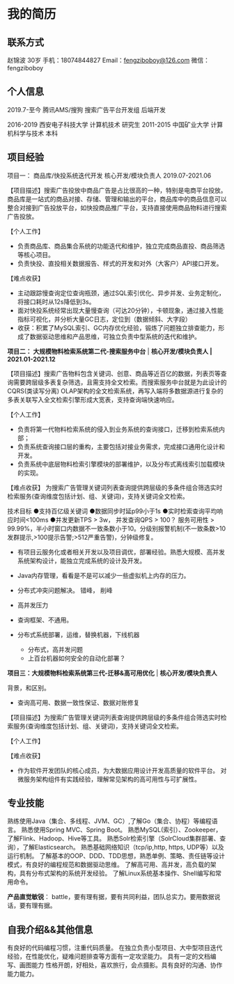 # 我的简历

## 联系方式
赵锦波  30岁
手机：18074844827
Email：fengziboboy@126.com
微信：fengziboboy

## 个人信息
2019.7-至今  腾讯AMS/搜狗 搜索广告平台开发组  后端开发

2016-2019 西安电子科技大学  计算机技术         研究生
2011-2015 中国矿业大学     计算机科学与技术    本科

## 项目经验

项目一： 商品库/快投系统迭代开发    核心开发/模块负责人  2019.07-2021.06

【项目描述】搜索广告投放中商品广告是占比很高的一种，特别是电商平台投放。商品库是一站式的商品对接、存储、管理和输出的平台，商品库中的商品信息可以整合对接到广告投放平台，如快投商品推广平台，支持直接使用商品物料进行搜索广告投放。

【个人工作】
- 负责商品库、商品集合系统的功能迭代和维护，独立完成商品直投、商品筛选等核心项目。
- 负责快投、直投相关数据报告、样式的开发和对外（大客户）API接口开发。

【难点收获】
- 主动跟踪慢查询定位查询瓶颈，通过SQL索引优化、异步并发、业务定制化，将接口耗时从12s降低到3s。
- 面对快投系统经常出现大量慢查询（可达20分钟），卡顿现象，通过接入性能指标可视化，并分析大量GC日志，定位到（数据倾斜、大字段）
- 收获：积累了MySQL索引、GC内存优化经验，锻炼了问题独立排查能力，形成了数据驱动思维和产品思维，可独立负责中型系统的迭代和维护。


**项目二： 大规模物料检索系统第二代-搜索服务中台** | **核心开发/模块负责人 | 2021.01-2021.12**


【项目描述】搜索广告物料包含关键词、创意、商品等近百亿的数据，列表页等查询需要跨层级多表复杂筛选，且需支持全文检索。而搜索服务中台就是为此设计的CQRS(类读写分离) OLAP架构的全文检索系统，再写入端将多数据源进行复杂的多表关联写入全文检索引擎形成大宽表，支持查询端快速响应。

【个人工作】
- 负责将第一代物料检索系统的侵入到业务系统的查询接口，迁移到检索系统内部；
- 负责系统查询接口层的重构，主要包括对接业务需求，完成接口通用化设计和开发。
- 负责系统中底层物料检索引擎模块的部署维护，以及分布式离线索引加载模块的实现。

【难点收获】
为搜索广告管理关键词列表查询提供跨层级的多条件组合筛选实时检索服务(查询维度包括计划、组、关键词)，支持关键词全文检索。

技术目标
●支持百亿级关键词
●数据同步时延p99小于1s
●实时检索查询平均响应时间<100ms
●并发更新TPS > 3w， 并发查询QPS > 100？
服务可用性 > 99.99%，半小时窗口内数据不一致条数小于10。分级别报警机制(不一致条数>10发群提示,>100提示告警;>512严重告警)，分钟级修复。

- 有项目云服务化或者相关开发以及项目调优，部署经验。熟悉大规模、高并发系统架构设计，能独立完成系统的设计及开发。

- Java内存管理，看看是不是可以减少一些虚拟机上内存的压力。 
- 分布式冲突问题解决。 错峰， 削峰
- 高并发压力
- 查询框架、不通用。
- 分布式系统部署，运维，替换机器，下线机器
  - 分布式，高并发问题
  - 上百台机器如何安全的自动化部署？

**项目三：大规模物料检索系统第三代-迁移&高可用优化**  | **核心开发/模块负责人**    

背景，和区别。


- 查询高可用、数据一致性保证、数据对账修复

【项目描述】为搜索广告管理关键词列表查询提供跨层级的多条件组合筛选实时检索服务(查询维度包括计划、组、关键词)，支持关键词全文检索。

【个人工作】

【难点收获】
- 作为软件开发团队的核心成员，为大数据应用设计开发高质量的软件平台。
对微服务架构组件有实践经验，理解常见架构的高可用性与可扩展性。


## 专业技能
熟练使用Java（集合、多线程、JVM、GC）,了解Go（集合、协程）等编程语言。
熟悉使用Spring MVC、Spring Boot。
熟悉MySQL(索引）、Zookeeper，了解Flink、Hadoop、Hive等工具。
熟悉Solr检索引擎（SolrCloud集群部署、查询），了解Elasticsearch。
熟悉基础网络知识（tcp/ip,http, https, UDP等）以及运行机制。
了解基本的OOP、DDD、TDD思想，熟悉单例、策略、责任链等设计模式，有良好的编程规范和数据驱动思维。
了解高可用、高并发，高负载的架构，具有分布式架构的系统开发经验。
了解Linux系统基本操作、Shell编写和常用命令。

**产品直觉敏锐**： battle，要有理有据，要有共同利益，团队总实力。要用数据说话，要有理有据。



## 自我介绍&&其他信息
有良好的代码编程习惯，注重代码质量。
在独立负责小型项目、大中型项目迭代经验，在性能优化，疑难问题排查等方面有一定攻坚能力。
具有一定的文档编写、画图能力
性格开朗，好相处，喜欢旅行，会点摄影。具有良好的沟通、协作能力能力。


